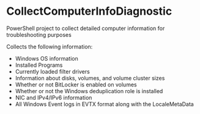 # CollectComputerInfoDiagnostic
PowerShell project to collect detailed computer information for troubleshooting purposes

Collects the following information:
- Windows OS information
- Installed Programs
- Currently loaded filter drivers
- Information about disks, volumes, and volume cluster sizes
- Whether or not BitLocker is enabled on volumes
- Whether or not the Windows deduplication role is installed
- NIC and IPv4/IPv6 information
- All Windows Event logs in EVTX format along with the LocaleMetaData